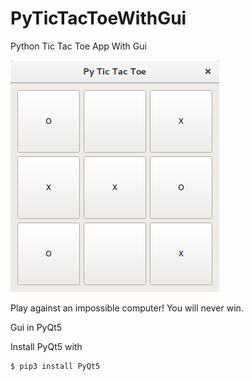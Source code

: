# PyTicTacToeWithGui
Python Tic Tac Toe App With Gui

![PyTicTacToeWithGui Screenshot](https://raw.githubusercontent.com/bjaanes/py-tictactoe-withgui/master/screenshot.png)

Play against an impossible computer! You will never win.

Gui in PyQt5

Install PyQt5 with

```bash
$ pip3 install PyQt5
```
